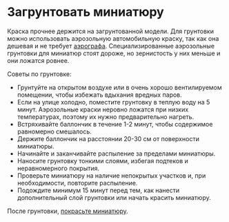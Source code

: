 # Загрунтовать миниатюру

Краска прочнее держится на загрунтованной модели. Для грунтовки можно использовать аэрозольную автомобильную краску, так как она дешевая и не требует [аэрографа](../../inventory/airbrush.md). Специализированные аэрозольные грунтовки для миниатюр стоят дороже, но зернистость у них меньше и они ложатся ровнее.

Советы по грунтовке: 

* Грунтуйте на открытом воздухе или в очень хорошо вентилируемом помещении, чтобы избежать вдыхания вредных паров.
* Если на улице холодно, поместите грунтовку в теплую воду на 5 минут. Аэрозольные краски неровно ложатся при низких температурах, поэтому их нужно предварительно нагреть.
* Встряхивайте баллончик в течение 1-2 минут, чтобы содержимое равномерно смешалось.
* Держите баллончик на расстоянии 20-30 см от поверхности миниатюры.
* Начинайте и заканчивайте распыление за пределами миниатюры.
* Наносите грунтовку тонкими слоями, избегая подтеков и неравномерного покрытия.
* Проверьте миниатюру на наличие непокрытых участков и, при необходимости, повторите распыление.
* Подождите минимум 15 минут перед тем, как нанести дополнительный слой грунтовки или начать красить миниатюру.

После грунтовки, [покрасьте миниатюру](../../styles/index.yaml).